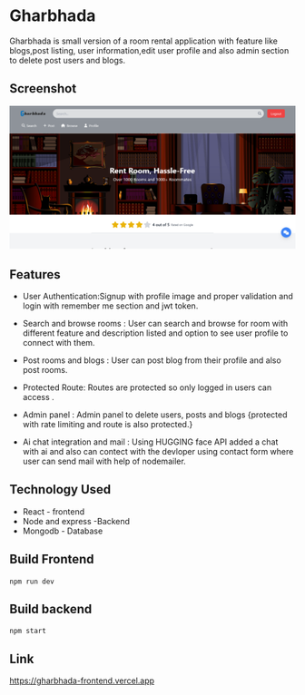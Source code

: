 # Gharbhada

Gharbhada is small version of a room rental application with feature like blogs,post listing,
user information,edit user profile and also admin section to delete post users and blogs.

## Screenshot
![screenshots](https://github.com/aayush2561/gharbhada/blob/main/client/Preview.png)

## Features
- User Authentication:Signup with profile image and proper validation and login with remember me section and jwt token.

- Search and browse rooms : User can search and browse for room with different feature and description listed and option to see user profile to connect with them.

- Post rooms and blogs : User can post blog from their profile and also post rooms.

- Protected Route: Routes are protected so only logged in users can access .

- Admin panel : Admin panel to delete users, posts and blogs {protected with rate limiting and route is also protected.}

- Ai chat integration and mail : Using HUGGING face API added a chat with ai and also can contect with the devloper using contact form where user can send mail with help of nodemailer.

## Technology Used

- React - frontend 
- Node and express -Backend
- Mongodb - Database

## Build Frontend
````
npm run dev
````

    
## Build backend
````
npm start
````
## Link 
https://gharbhada-frontend.vercel.app
